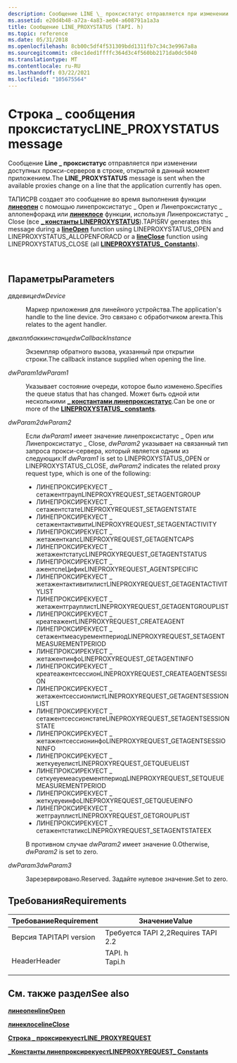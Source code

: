 ```yaml
---
description: Сообщение LINE \_ проксистатус отправляется при изменении доступных прокси-серверов в строке, открытой в данный момент приложением.
ms.assetid: e20d4b48-a72a-4a83-ae04-a608791a1a3a
title: Сообщение LINE_PROXYSTATUS (TAPI. h)
ms.topic: reference
ms.date: 05/31/2018
ms.openlocfilehash: 8cb00c5df4f531309bdd1311fb7c34c3e9967a8a
ms.sourcegitcommit: c8ec1ded1ffffc364d3c4f560bb2171da0dc5040
ms.translationtype: MT
ms.contentlocale: ru-RU
ms.lasthandoff: 03/22/2021
ms.locfileid: "105675564"
---
```

# <a name="line_proxystatus-message"></a><span data-ttu-id="f7955-103">Строка \_ сообщения проксистатус</span><span class="sxs-lookup"><span data-stu-id="f7955-103">LINE\_PROXYSTATUS message</span></span>

<span data-ttu-id="f7955-104">Сообщение **Line \_ проксистатус** отправляется при изменении доступных прокси-серверов в строке, открытой в данный момент приложением.</span><span class="sxs-lookup"><span data-stu-id="f7955-104">The **LINE\_PROXYSTATUS** message is sent when the available proxies change on a line that the application currently has open.</span></span>

<span data-ttu-id="f7955-105">ТАПИСРВ создает это сообщение во время выполнения функции [**линеопен**](/windows/desktop/api/Tapi/nf-tapi-lineopen) с помощью линепроксистатус \_ Open и Линепроксистатус \_ аллопенфоракд или [**линеклосе**](/windows/desktop/api/Tapi/nf-tapi-lineclose) функции, используя Линепроксистатус \_ Close (все [**\_ константы LINEPROXYSTATUS**](lineproxystatus--constants.md)).</span><span class="sxs-lookup"><span data-stu-id="f7955-105">TAPISRV generates this message during a [**lineOpen**](/windows/desktop/api/Tapi/nf-tapi-lineopen) function using LINEPROXYSTATUS\_OPEN and LINEPROXYSTATUS\_ALLOPENFORACD or a [**lineClose**](/windows/desktop/api/Tapi/nf-tapi-lineclose) function using LINEPROXYSTATUS\_CLOSE (all [**LINEPROXYSTATUS\_ Constants**](lineproxystatus--constants.md)).</span></span>


```C++
            
```



## <a name="parameters"></a><span data-ttu-id="f7955-106">Параметры</span><span class="sxs-lookup"><span data-stu-id="f7955-106">Parameters</span></span>

<dl> <dt>

<span data-ttu-id="f7955-107">*двдевице*</span><span class="sxs-lookup"><span data-stu-id="f7955-107">*dwDevice*</span></span> 
</dt> <dd>

<span data-ttu-id="f7955-108">Маркер приложения для линейного устройства.</span><span class="sxs-lookup"><span data-stu-id="f7955-108">The application's handle to the line device.</span></span> <span data-ttu-id="f7955-109">Это связано с обработчиком агента.</span><span class="sxs-lookup"><span data-stu-id="f7955-109">This relates to the agent handler.</span></span>

</dd> <dt>

<span data-ttu-id="f7955-110">*двкаллбаккинстанце*</span><span class="sxs-lookup"><span data-stu-id="f7955-110">*dwCallbackInstance*</span></span> 
</dt> <dd>

<span data-ttu-id="f7955-111">Экземпляр обратного вызова, указанный при открытии строки.</span><span class="sxs-lookup"><span data-stu-id="f7955-111">The callback instance supplied when opening the line.</span></span>

</dd> <dt>

<span data-ttu-id="f7955-112">*dwParam1*</span><span class="sxs-lookup"><span data-stu-id="f7955-112">*dwParam1*</span></span> 
</dt> <dd>

<span data-ttu-id="f7955-113">Указывает состояние очереди, которое было изменено.</span><span class="sxs-lookup"><span data-stu-id="f7955-113">Specifies the queue status that has changed.</span></span> <span data-ttu-id="f7955-114">Может быть одной или несколькими [**\_ константами линепроксистатус**](lineproxystatus--constants.md).</span><span class="sxs-lookup"><span data-stu-id="f7955-114">Can be one or more of the [**LINEPROXYSTATUS\_ constants**](lineproxystatus--constants.md).</span></span>

</dd> <dt>

<span data-ttu-id="f7955-115">*dwParam2*</span><span class="sxs-lookup"><span data-stu-id="f7955-115">*dwParam2*</span></span> 
</dt> <dd>

<span data-ttu-id="f7955-116">Если *dwParam1* имеет значение линепроксистатус \_ Open или Линепроксистатус \_ Close, *dwParam2* указывает на связанный тип запроса прокси-сервера, который является одним из следующих:</span><span class="sxs-lookup"><span data-stu-id="f7955-116">If *dwParam1* is set to LINEPROXYSTATUS\_OPEN or LINEPROXYSTATUS\_CLOSE, *dwParam2* indicates the related proxy request type, which is one of the following:</span></span>

-   <span data-ttu-id="f7955-117">ЛИНЕПРОКСИРЕКУЕСТ \_ сетажентграуп</span><span class="sxs-lookup"><span data-stu-id="f7955-117">LINEPROXYREQUEST\_SETAGENTGROUP</span></span>
-   <span data-ttu-id="f7955-118">ЛИНЕПРОКСИРЕКУЕСТ \_ сетажентстате</span><span class="sxs-lookup"><span data-stu-id="f7955-118">LINEPROXYREQUEST\_SETAGENTSTATE</span></span>
-   <span data-ttu-id="f7955-119">ЛИНЕПРОКСИРЕКУЕСТ \_ сетажентактивити</span><span class="sxs-lookup"><span data-stu-id="f7955-119">LINEPROXYREQUEST\_SETAGENTACTIVITY</span></span>
-   <span data-ttu-id="f7955-120">ЛИНЕПРОКСИРЕКУЕСТ \_ жетаженткапс</span><span class="sxs-lookup"><span data-stu-id="f7955-120">LINEPROXYREQUEST\_GETAGENTCAPS</span></span>
-   <span data-ttu-id="f7955-121">ЛИНЕПРОКСИРЕКУЕСТ \_ жетажентстатус</span><span class="sxs-lookup"><span data-stu-id="f7955-121">LINEPROXYREQUEST\_GETAGENTSTATUS</span></span>
-   <span data-ttu-id="f7955-122">ЛИНЕПРОКСИРЕКУЕСТ \_ ажентспеЦифик</span><span class="sxs-lookup"><span data-stu-id="f7955-122">LINEPROXYREQUEST\_AGENTSPECIFIC</span></span>
-   <span data-ttu-id="f7955-123">ЛИНЕПРОКСИРЕКУЕСТ \_ жетажентактивитилист</span><span class="sxs-lookup"><span data-stu-id="f7955-123">LINEPROXYREQUEST\_GETAGENTACTIVITYLIST</span></span>
-   <span data-ttu-id="f7955-124">ЛИНЕПРОКСИРЕКУЕСТ \_ жетажентграуплист</span><span class="sxs-lookup"><span data-stu-id="f7955-124">LINEPROXYREQUEST\_GETAGENTGROUPLIST</span></span>
-   <span data-ttu-id="f7955-125">ЛИНЕПРОКСИРЕКУЕСТ \_ креатеажент</span><span class="sxs-lookup"><span data-stu-id="f7955-125">LINEPROXYREQUEST\_CREATEAGENT</span></span>
-   <span data-ttu-id="f7955-126">ЛИНЕПРОКСИРЕКУЕСТ \_ сетажентмеасурементпериод</span><span class="sxs-lookup"><span data-stu-id="f7955-126">LINEPROXYREQUEST\_SETAGENTMEASUREMENTPERIOD</span></span>
-   <span data-ttu-id="f7955-127">ЛИНЕПРОКСИРЕКУЕСТ \_ жетажентинфо</span><span class="sxs-lookup"><span data-stu-id="f7955-127">LINEPROXYREQUEST\_GETAGENTINFO</span></span>
-   <span data-ttu-id="f7955-128">ЛИНЕПРОКСИРЕКУЕСТ \_ креатеажентсессион</span><span class="sxs-lookup"><span data-stu-id="f7955-128">LINEPROXYREQUEST\_CREATEAGENTSESSION</span></span>
-   <span data-ttu-id="f7955-129">ЛИНЕПРОКСИРЕКУЕСТ \_ жетажентсессионлист</span><span class="sxs-lookup"><span data-stu-id="f7955-129">LINEPROXYREQUEST\_GETAGENTSESSIONLIST</span></span>
-   <span data-ttu-id="f7955-130">ЛИНЕПРОКСИРЕКУЕСТ \_ сетажентсессионстате</span><span class="sxs-lookup"><span data-stu-id="f7955-130">LINEPROXYREQUEST\_SETAGENTSESSIONSTATE</span></span>
-   <span data-ttu-id="f7955-131">ЛИНЕПРОКСИРЕКУЕСТ \_ жетажентсессионинфо</span><span class="sxs-lookup"><span data-stu-id="f7955-131">LINEPROXYREQUEST\_GETAGENTSESSIONINFO</span></span>
-   <span data-ttu-id="f7955-132">ЛИНЕПРОКСИРЕКУЕСТ \_ жеткуеуелист</span><span class="sxs-lookup"><span data-stu-id="f7955-132">LINEPROXYREQUEST\_GETQUEUELIST</span></span>
-   <span data-ttu-id="f7955-133">ЛИНЕПРОКСИРЕКУЕСТ \_ сеткуеуемеасурементпериод</span><span class="sxs-lookup"><span data-stu-id="f7955-133">LINEPROXYREQUEST\_SETQUEUEMEASUREMENTPERIOD</span></span>
-   <span data-ttu-id="f7955-134">ЛИНЕПРОКСИРЕКУЕСТ \_ жеткуеуеинфо</span><span class="sxs-lookup"><span data-stu-id="f7955-134">LINEPROXYREQUEST\_GETQUEUEINFO</span></span>
-   <span data-ttu-id="f7955-135">ЛИНЕПРОКСИРЕКУЕСТ \_ жетграуплист</span><span class="sxs-lookup"><span data-stu-id="f7955-135">LINEPROXYREQUEST\_GETGROUPLIST</span></span>
-   <span data-ttu-id="f7955-136">ЛИНЕПРОКСИРЕКУЕСТ \_ сетажентстатикс</span><span class="sxs-lookup"><span data-stu-id="f7955-136">LINEPROXYREQUEST\_SETAGENTSTATEEX</span></span>

<span data-ttu-id="f7955-137">В противном случае *dwParam2* имеет значение 0.</span><span class="sxs-lookup"><span data-stu-id="f7955-137">Otherwise, *dwParam2* is set to zero.</span></span>

</dd> <dt>

<span data-ttu-id="f7955-138">*dwParam3*</span><span class="sxs-lookup"><span data-stu-id="f7955-138">*dwParam3*</span></span> 
</dt> <dd>

<span data-ttu-id="f7955-139">Зарезервировано.</span><span class="sxs-lookup"><span data-stu-id="f7955-139">Reserved.</span></span> <span data-ttu-id="f7955-140">Задайте нулевое значение.</span><span class="sxs-lookup"><span data-stu-id="f7955-140">Set to zero.</span></span>

</dd> </dl>

## <a name="requirements"></a><span data-ttu-id="f7955-141">Требования</span><span class="sxs-lookup"><span data-stu-id="f7955-141">Requirements</span></span>



| <span data-ttu-id="f7955-142">Требование</span><span class="sxs-lookup"><span data-stu-id="f7955-142">Requirement</span></span> | <span data-ttu-id="f7955-143">Значение</span><span class="sxs-lookup"><span data-stu-id="f7955-143">Value</span></span> |
|-------------------------|-----------------------------------------------------------------------------------|
| <span data-ttu-id="f7955-144">Версия TAPI</span><span class="sxs-lookup"><span data-stu-id="f7955-144">TAPI version</span></span><br/> | <span data-ttu-id="f7955-145">Требуется TAPI 2,2</span><span class="sxs-lookup"><span data-stu-id="f7955-145">Requires TAPI 2.2</span></span><br/>                                                      |
| <span data-ttu-id="f7955-146">Header</span><span class="sxs-lookup"><span data-stu-id="f7955-146">Header</span></span><br/>       | <dl> <span data-ttu-id="f7955-147"><dt>TAPI. h</dt></span><span class="sxs-lookup"><span data-stu-id="f7955-147"><dt>Tapi.h</dt></span></span> </dl> |



## <a name="see-also"></a><span data-ttu-id="f7955-148">См. также раздел</span><span class="sxs-lookup"><span data-stu-id="f7955-148">See also</span></span>

<dl> <dt>

[<span data-ttu-id="f7955-149">**линеопен**</span><span class="sxs-lookup"><span data-stu-id="f7955-149">**lineOpen**</span></span>](/windows/desktop/api/Tapi/nf-tapi-lineopen)
</dt> <dt>

[<span data-ttu-id="f7955-150">**линеклосе**</span><span class="sxs-lookup"><span data-stu-id="f7955-150">**lineClose**</span></span>](/windows/desktop/api/Tapi/nf-tapi-lineclose)
</dt> <dt>

[<span data-ttu-id="f7955-151">**Строка \_ проксирекуест**</span><span class="sxs-lookup"><span data-stu-id="f7955-151">**LINE\_PROXYREQUEST**</span></span>](line-proxyrequest.md)
</dt> <dt>

[<span data-ttu-id="f7955-152">**\_Константы линепроксирекуест**</span><span class="sxs-lookup"><span data-stu-id="f7955-152">**LINEPROXYREQUEST\_ Constants**</span></span>](lineproxyrequest--constants.md)
</dt> </dl>

 

 




